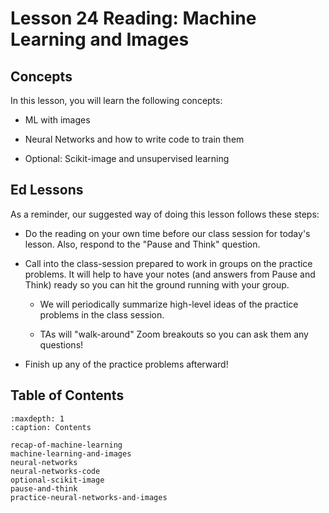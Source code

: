 # <i class="fas fa-book"></i> Lesson 24 Reading: Machine Learning and Images

## Concepts

In this lesson, you will learn the following concepts:

- ML with images

- Neural Networks and how to write code to train them

- Optional: Scikit-image and unsupervised learning

## Ed Lessons

As a reminder, our suggested way of doing this lesson follows these steps:

- Do the reading on your own time before our class session for today's lesson. Also, respond to the "Pause and Think" question.

- Call into the class-session prepared to work in groups on the practice problems. It will help to have your notes (and answers from Pause and Think) ready so you can hit the ground running with your group.

  - We will periodically summarize high-level ideas of the practice problems in the class session.

  - TAs will "walk-around" Zoom breakouts so you can ask them any questions!

- Finish up any of the practice problems afterward!

## Table of Contents

```{toctree}
:maxdepth: 1
:caption: Contents

recap-of-machine-learning
machine-learning-and-images
neural-networks
neural-networks-code
optional-scikit-image
pause-and-think
practice-neural-networks-and-images
```
